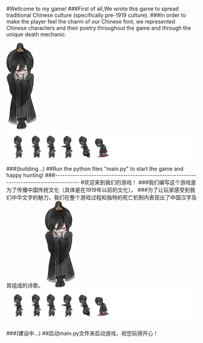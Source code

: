 #Wellcome to my game!
###First of all,We wrote this game to spread traditional Chinese culture (specifically pre-1919 culture). 
###In order to make the player feel the charm of our Chinese font, we represented Chinese characters and their poetry throughout the game and through the unique death mechanic.

![Image text](./马里奥游戏/resource/graphics/boyu_day_normal_5.png)
![Image text](./马里奥游戏/resource/graphics/enemy_normal.png)
###(building...)
##Run the python files "main.py" to start the game and happy hunting!
###----------------------------------------------------------------------------------------
#欢迎来到我们的游戏！
###我们编写这个游戏是为了传播中国传统文化（具体是在1919年以前的文化）。
###为了让玩家感受到我们中华文字的魅力，我们在整个游戏过程和独特的死亡机制内表现出了中国汉字及其组成的诗歌。
![Image text](./马里奥游戏/resource/graphics/boyu_day_normal_5.png)
![Image text](./马里奥游戏/resource/graphics/enemy_normal.png)

###(建设中...)
##启动main.py文件来启动游戏，祝您玩得开心！